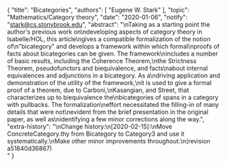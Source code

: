 {
    "title": "Bicategories",
    "authors": [
        "Eugene W. Stark"
    ],
    "topic": "Mathematics/Category theory",
    "date": "2020-01-06",
    "notify": "stark@cs.stonybrook.edu",
    "abstract": "\nTaking as a starting point the author's previous work on\ndeveloping aspects of category theory in Isabelle/HOL, this article\ngives a compatible formalization of the notion of\n\"bicategory\" and develops a framework within which formal\nproofs of facts about bicategories can be given.  The framework\nincludes a number of basic results, including the Coherence Theorem,\nthe Strictness Theorem, pseudofunctors and biequivalence, and facts\nabout internal equivalences and adjunctions in a bicategory.  As a\ndriving application and demonstration of the utility of the framework,\nit is used to give a formal proof of a theorem, due to Carboni,\nKasangian, and Street, that characterizes up to biequivalence the\nbicategories of spans in a category with pullbacks.  The formalization\neffort necessitated the filling-in of many details that were not\nevident from the brief presentation in the original paper, as well as\nidentifying a few minor corrections along the way.",
    "extra-history": "\nChange history:\n[2020-02-15]:\nMove ConcreteCategory.thy from Bicategory to Category3 and use it systematically.\nMake other minor improvements throughout.\n(revision a51840d36867)<br>"
}